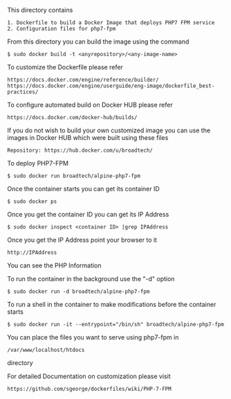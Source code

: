 
This directory contains

    1. Dockerfile to build a Docker Image that deploys PHP7 FPM service
    2. Configuration files for php7-fpm

From this directory you can build the image using the command

    $ sudo docker build -t <anyrepository>/<any-image-name>

To customize the Dockerfile please refer 

    https://docs.docker.com/engine/reference/builder/
    https://docs.docker.com/engine/userguide/eng-image/dockerfile_best-practices/

To configure automated build on Docker HUB please refer

    https://docs.docker.com/docker-hub/builds/

If you do not wish to build your own customized image you can use the images
in Docker HUB which were built using these files

    Repository: https://hub.docker.com/u/broadtech/

To deploy PHP7-FPM

    $ sudo docker run broadtech/alpine-php7-fpm

Once the container starts you can get its container ID

    $ sudo docker ps

Once you get the container ID you can get its IP Address

    $ sudo docker inspect <container ID> |grep IPAddress

Once you get the IP Address point your browser to it
 
    http://IPAddress

You can see the PHP Information


To run the container in the background use the "-d" option

    $ sudo docker run -d broadtech/alpine-php7-fpm

To run a shell in the container to make modifications before 
the container starts

    $ sudo docker run -it --entrypoint="/bin/sh" broadtech/alpine-php7-fpm

You can place the files you want to serve using php7-fpm in
    
    /var/www/localhost/htdocs

directory

For detailed Documentation on customization please visit

    https://github.com/sgeorge/dockerfiles/wiki/PHP-7-FPM
